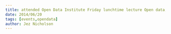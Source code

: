```yaml
---
title: attended Open Data Institute Friday lunchtime lecture Open data, open web Just a passing fad?
date: 2014/06/20
tags: [events,opendata]
author: Jez Nicholson
---
```

